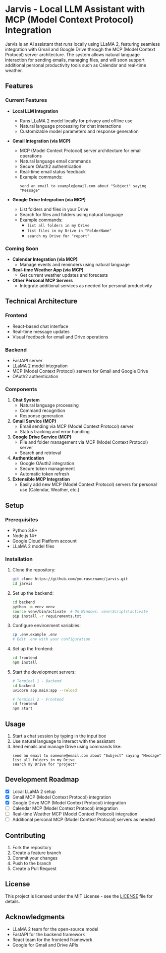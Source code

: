 # Jarvis - Local LLM Assistant with MCP (Model Context Protocol) Integration

Jarvis is an AI assistant that runs locally using LLaMA 2, featuring seamless integration with Gmail and Google Drive through the MCP (Model Context Protocol) server architecture. The system allows natural language interaction for sending emails, managing files, and will soon support additional personal productivity tools such as Calendar and real-time weather.

## Features

### Current Features

- **Local LLM Integration**

  - Runs LLaMA 2 model locally for privacy and offline use
  - Natural language processing for chat interactions
  - Customizable model parameters and response generation

- **Gmail Integration (via MCP)**

  - MCP (Model Context Protocol) server architecture for email operations
  - Natural language email commands
  - Secure OAuth2 authentication
  - Real-time email status feedback
  - Example commands:
    ```
    send an email to example@email.com about "Subject" saying "Message"
    ```

- **Google Drive Integration (via MCP)**
  - List folders and files in your Drive
  - Search for files and folders using natural language
  - Example commands:
    - `list all folders in my Drive`
    - `list files in my Drive in "FolderName"`
    - `search my Drive for "report"`

### Coming Soon

- **Calendar Integration (via MCP)**
  - Manage events and reminders using natural language
- **Real-time Weather App (via MCP)**
  - Get current weather updates and forecasts
- **Other Personal MCP Servers**
  - Integrate additional services as needed for personal productivity

## Technical Architecture

### Frontend

- React-based chat interface
- Real-time message updates
- Visual feedback for email and Drive operations

### Backend

- FastAPI server
- LLaMA 2 model integration
- MCP (Model Context Protocol) servers for Gmail and Google Drive
- OAuth2 authentication

### Components

1. **Chat System**
   - Natural language processing
   - Command recognition
   - Response generation
2. **Gmail Service (MCP)**
   - Email sending via MCP (Model Context Protocol) server
   - Status tracking and error handling
3. **Google Drive Service (MCP)**
   - File and folder management via MCP (Model Context Protocol) server
   - Search and retrieval
4. **Authentication**
   - Google OAuth2 integration
   - Secure token management
   - Automatic token refresh
5. **Extensible MCP Integration**
   - Easily add new MCP (Model Context Protocol) servers for personal use (Calendar, Weather, etc.)

## Setup

### Prerequisites

- Python 3.8+
- Node.js 14+
- Google Cloud Platform account
- LLaMA 2 model files

### Installation

1. Clone the repository:
   ```bash
   git clone https://github.com/yourusername/jarvis.git
   cd jarvis
   ```
2. Set up the backend:
   ```bash
   cd backend
   python -m venv venv
   source venv/bin/activate  # On Windows: venv\Scripts\activate
   pip install -r requirements.txt
   ```
3. Configure environment variables:
   ```bash
   cp .env.example .env
   # Edit .env with your configuration
   ```
4. Set up the frontend:
   ```bash
   cd frontend
   npm install
   ```
5. Start the development servers:

   ```bash
   # Terminal 1 - Backend
   cd backend
   uvicorn app.main:app --reload

   # Terminal 2 - Frontend
   cd frontend
   npm start
   ```

## Usage

1. Start a chat session by typing in the input box
2. Use natural language to interact with the assistant
3. Send emails and manage Drive using commands like:
   ```
   send an email to someone@email.com about "Subject" saying "Message"
   list all folders in my Drive
   search my Drive for "project"
   ```

## Development Roadmap

- [x] Local LLaMA 2 setup
- [x] Gmail MCP (Model Context Protocol) integration
- [x] Google Drive MCP (Model Context Protocol) integration
- [ ] Calendar MCP (Model Context Protocol) integration
- [ ] Real-time Weather MCP (Model Context Protocol) integration
- [ ] Additional personal MCP (Model Context Protocol) servers as needed

## Contributing

1. Fork the repository
2. Create a feature branch
3. Commit your changes
4. Push to the branch
5. Create a Pull Request

## License

This project is licensed under the MIT License - see the [LICENSE](LICENSE) file for details.

## Acknowledgments

- LLaMA 2 team for the open-source model
- FastAPI for the backend framework
- React team for the frontend framework
- Google for Gmail and Drive APIs
